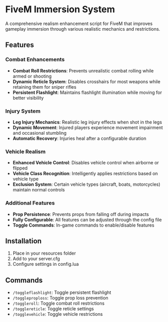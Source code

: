 # FiveM Immersion System

A comprehensive realism enhancement script for FiveM that improves gameplay immersion through various realistic mechanics and restrictions.

## Features

### Combat Enhancements
- **Combat Roll Restrictions**: Prevents unrealistic combat rolling while armed or shooting
- **Dynamic Reticle System**: Disables crosshairs for most weapons while retaining them for sniper rifles
- **Persistent Flashlight**: Maintains flashlight illumination while moving for better visibility

### Injury System
- **Leg Injury Mechanics**: Realistic leg injury effects when shot in the legs
- **Dynamic Movement**: Injured players experience movement impairment and occasional stumbling
- **Automatic Recovery**: Injuries heal after a configurable duration

### Vehicle Realism
- **Enhanced Vehicle Control**: Disables vehicle control when airborne or flipped
- **Vehicle Class Recognition**: Intelligently applies restrictions based on vehicle type
- **Exclusion System**: Certain vehicle types (aircraft, boats, motorcycles) maintain normal controls

### Additional Features
- **Prop Persistence**: Prevents props from falling off during impacts
- **Fully Configurable**: All features can be adjusted through the config file
- **Toggle Commands**: In-game commands to enable/disable features

## Installation
1. Place in your resources folder
2. Add to your server.cfg
3. Configure settings in config.lua

## Commands
- `/toggleflashlight`: Toggle persistent flashlight
- `/toggleproploss`: Toggle prop loss prevention
- `/toggleroll`: Toggle combat roll restrictions
- `/togglereticle`: Toggle reticle settings
- `/togglevehicle`: Toggle vehicle restrictions
